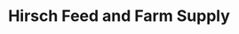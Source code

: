 ---
title: "Hirsch Feed and Farm Supply"
url: /west-plains/hirsch-feed-and-farm-supply/
shop: Landwirtschaftlich
---